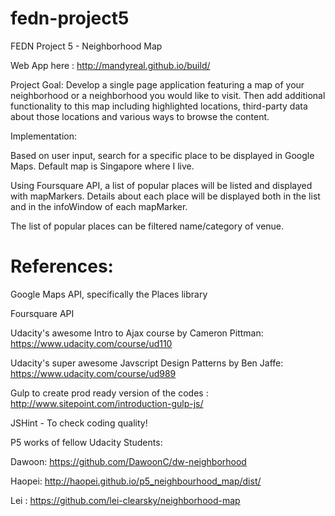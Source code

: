 # fedn-project5
FEDN Project 5 - Neighborhood Map

Web App here :  http://mandyreal.github.io/build/

Project Goal: Develop a single page application featuring a map of your neighborhood or a neighborhood you would like to visit. Then add additional functionality to this map including highlighted locations, third-party data about those locations and various ways to browse the content.

Implementation: 

Based on user input, search for a specific place to be displayed in Google Maps. Default map is Singapore where I live.

Using Foursquare API, a list of popular places will be listed and displayed with mapMarkers. Details about each place will be displayed both in the list and in the infoWindow of each mapMarker.

The list of popular places can be filtered name/category of venue. 

References:
===========

Google Maps API, specifically the Places library

Foursquare API

Udacity's awesome Intro to Ajax course by Cameron Pittman: https://www.udacity.com/course/ud110

Udacity's super awesome Javscript Design Patterns by Ben Jaffe: https://www.udacity.com/course/ud989

Gulp to create prod ready version of the codes : http://www.sitepoint.com/introduction-gulp-js/

JSHint - To check coding quality!

P5 works of fellow Udacity Students:

Dawoon: https://github.com/DawoonC/dw-neighborhood

Haopei: http://haopei.github.io/p5_neighbourhood_map/dist/

Lei   : https://github.com/lei-clearsky/neighborhood-map

